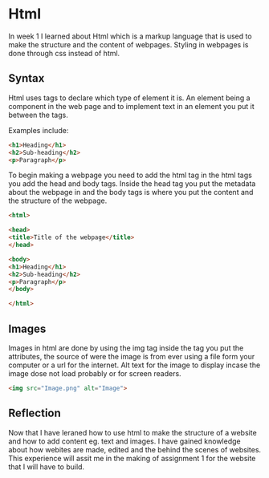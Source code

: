 # Html
In week 1 I learned about Html which is a markup language that is used to make the structure and the content of webpages. Styling in webpages is done through css instead of html. 

## Syntax
Html uses tags to declare which type of element it is. An element being a component in the web page and to implement text in an element you put it between the tags.

Examples include:
```html
<h1>Heading</h1>
<h2>Sub-heading</h2>
<p>Paragraph</p>
```


To begin making a webpage you need to add the html tag in the html tags you add the head and body tags. Inside the head tag you put the metadata about the webpage in and the body tags is where you put the content and the structure of the webpage.

```html
<html>

<head>
<title>Title of the webpage</title>
</head>

<body>
<h1>Heading</h1>
<h2>Sub-heading</h2>
<p>Paragraph</p>
</body>

</html>
```
## Images
Images in html are done by using the img tag inside the tag you put the attributes, the source of were the image is from ever using a file form your computer or a url for the internet. Alt text for the image to display incase the image dose not load probably or for screen readers.

```html
<img src="Image.png" alt="Image">
```

## Reflection
Now that I have leraned how to use html to make the structure of a website and how to add content eg. text and images. I have gained knowledge about how webites are made, edited and the behind the scenes of websites. This experience will assit me in the making of assignment 1 for the website that I will have to build.
